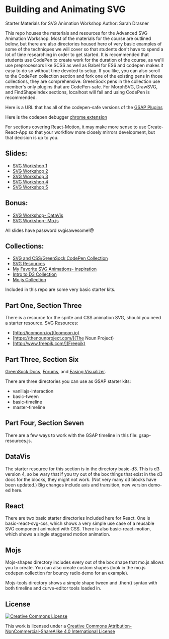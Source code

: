 # Building and Animating SVG

Starter Materials for SVG Animation Workshop
Author: Sarah Drasner

This repo houses the materials and resources for the Advanced SVG Animation Workshop. Most of the materials for the course are outlined below, but there are also directories housed here of very basic examples of some of the techniques we will cover so that students don't have to spend a lot of time researching in order to get started. It is recommended that students use CodePen to create work for the duration of the course, as we'll use preprocessors like SCSS as well as Babel for ES6 and codepen makes it easy to do so without time devoted to setup. If you like, you can also scroll to the CodePen collection section and fork one of the existing pens in those collections, they are comprehensive. GreenSock pens in the collection use member's only plugins that are CodePen-safe. For MorphSVG, DrawSVG, and FindShapeIndex sections, localhost will fail and using CodePen is recommended.

Here is a URL that has all of the codepen-safe versions of the [GSAP Plugins](http://codepen.io/GreenSock/pen/OPqpRJ)

Here is the codepen debugger [chrome extension](https://chrome.google.com/webstore/detail/codopen/agnkphdgffianchpipdbkeaclfbobaak)

For sections covering React-Motion, it may make more sense to use Create-React-App so that your workflow more closely mirrors development, but that decision is up to you.

## Slides:
* [SVG Workshop 1](http://slides.com/sdrasner/adv-svg-1?token=UCdXy3zz)
* [SVG Workshop 2](http://slides.com/sdrasner/adv-svg-2?token=FxyYIMcu)
* [SVG Workshop 3](http://slides.com/sdrasner/adv-svg-3?token=IiYk_UQj)
* [SVG Workshop 4](http://slides.com/sdrasner/adv-svg-4?token=7eaTj3K2)
* [SVG Workshop 5](http://slides.com/sdrasner/adv-svg-5?token=LhZjPnHL)

## Bonus:
* [SVG Workshop- DataVis](http://slides.com/sdrasner/svg-workshop-data-vis?token=rC0MZakh)
* [SVG Workshop- Mo.js](http://slides.com/sdrasner/svg-workshop-mojs?token=wAkiI-Pe)

All slides have password svgisawesome!@

## Collections:
* [SVG and CSS/GreenSock CodePen Collection](http://codepen.io/collection/XvBQJQ/)
* [SVG Resources](https://codepen.io/collection/DkNQaP/)
* [My Favorite SVG Animations- inspiration](https://codepen.io/collection/XvBrJr/)
* [Intro to D3 Collection](http://codepen.io/collection/XKgVVV/)
* [Mo.js Collection](http://codepen.io/collection/XOEKow/)

Included in this repo are some very basic starter kits. 

## Part One, Section Three
There is a resource for the sprite and CSS animation SVG, should you need a starter resource.
SVG Resources:
* [http://icomoon.io/](Icomoon.io)
* [https://thenounproject.com/](The Noun Project)
* [http://www.freepik.com/](Freepik)

## Part Three, Section Six
[GreenSock Docs](http://greensock.com/docs/#/HTML5/), [Forums](http://greensock.com/forums/), and [Easing Visualizer](http://greensock.com/ease-visualizer).

There are three directories you can use as GSAP starter kits:
* vanillajs-interaction
* basic-tween
* basic-timeline
* master-timeline

## Part Four, Section Seven
There are a few ways to work with the GSAP timeline in this file: gsap-resources.js. 

## DataVis
The starter resource for this section is in the directory basic-d3. This is d3 version 4, so be wary that if you try out of the box things that exist in the d3 docs for the blocks, they might not work. (Not very many d3 blocks have been updated.) Big changes include axis and transition, new version demo-ed here.

## React
There are two basic starter directories included here for React. One is basic-react-svg-css, which shows a very simple use case of a reusable SVG component animated with CSS. There is also basic-react-motion, which shows a single staggered motion animation.

## Mojs
Mojs-shapes directory includes every out of the box shape that mo.js allows you to create. You can also create custom shapes (look in the mo.js codepen collection for bouncy radio demo for an example).

Mojs-tools directory shows a simple shape tween and .then() syntax with both timeline and curve-editor tools loaded in.

## License

[![Creative Commons License](https://i.creativecommons.org/l/by-nc-sa/4.0/88x31.png)](http://creativecommons.org/licenses/by-nc-sa/4.0/)

This work is licensed under a [Creative Commons Attribution-NonCommercial-ShareAlike 4.0 International License](http://creativecommons.org/licenses/by-nc-sa/4.0/)